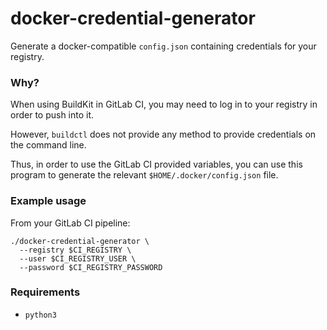 # docker-credential-generator

Generate a docker-compatible `config.json` containing credentials for your registry.

### Why?

When using BuildKit in GitLab CI, you may need to log in to your registry in order to push into it.

However, `buildctl` does not provide any method to provide credentials on the command line.

Thus, in order to use the GitLab CI provided variables, you can use this program to generate the relevant `$HOME/.docker/config.json` file.

### Example usage

From your GitLab CI pipeline:

```shell
./docker-credential-generator \
  --registry $CI_REGISTRY \
  --user $CI_REGISTRY_USER \
  --password $CI_REGISTRY_PASSWORD
```

### Requirements

 - `python3`

